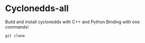 # Cyclonedds-all

Build and install cyclonedds with C++ and Python Binding with one commands!

```
git clone 



```


